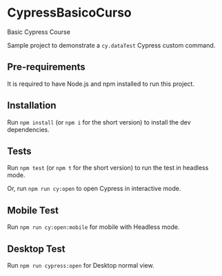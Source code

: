 # CypressBasicoCurso
Basic Cypress Course


Sample project to demonstrate a `cy.dataTest` Cypress custom command.

## Pre-requirements

It is required to have Node.js and npm installed to run this project.


## Installation

Run `npm install` (or `npm i` for the short version) to install the dev dependencies.

## Tests

Run `npm test` (or `npm t` for the short version) to run the test in headless mode.

Or, run `npm run cy:open` to open Cypress in interactive mode.

## Mobile Test

Run `npm run cy:open:mobile` for mobile with Headless mode.

## Desktop Test

Run `npm run cypress:open` for Desktop normal view.
